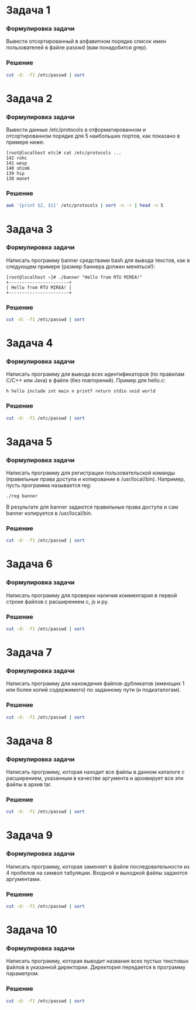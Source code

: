 # Задача 1
### Формулировка задачи
Вывести отсортированный в алфавитном порядке список имен пользователей в файле passwd (вам понадобится grep).
### Решение
```bash
cut -d: -f1 /etc/passwd | sort
```
# Задача 2
### Формулировка задачи
Вывести данные /etc/protocols в отформатированном и отсортированном порядке для 5 наибольших портов, как показано в примере ниже:
```
[root@localhost etc]# cat /etc/protocols ...
142 rohc
141 wesp
140 shim6
139 hip
138 manet
```
### Решение
```bash
awk '{print $2, $1}' /etc/protocols | sort -n -r | head -n 5
```
# Задача 3
### Формулировка задачи
Написать программу banner средствами bash для вывода текстов, как в следующем примере (размер баннера должен меняться!):
```
[root@localhost ~]# ./banner "Hello from RTU MIREA!"
+-----------------------+
| Hello from RTU MIREA! |
+-----------------------+
```
### Решение
```bash
cut -d: -f1 /etc/passwd | sort
```
# Задача 4
### Формулировка задачи
Написать программу для вывода всех идентификаторов (по правилам C/C++ или Java) в файле (без повторений).
Пример для hello.c:
```
h hello include int main n printf return stdio void world
```
### Решение
```bash
cut -d: -f1 /etc/passwd | sort
```
# Задача 5
### Формулировка задачи
Написать программу для регистрации пользовательской команды (правильные права доступа и копирование в /usr/local/bin).
Например, пусть программа называется reg:
```
./reg banner
```
В результате для banner задаются правильные права доступа и сам banner копируется в /usr/local/bin.
### Решение
```bash
cut -d: -f1 /etc/passwd | sort
```
# Задача 6
### Формулировка задачи
Написать программу для проверки наличия комментария в первой строке файлов с расширением c, js и py.
### Решение
```bash
cut -d: -f1 /etc/passwd | sort
```
# Задача 7
### Формулировка задачи
Написать программу для нахождения файлов-дубликатов (имеющих 1 или более копий содержимого) по заданному пути (и подкаталогам).
### Решение
```bash
cut -d: -f1 /etc/passwd | sort
```
# Задача 8
### Формулировка задачи
Написать программу, которая находит все файлы в данном каталоге с расширением, указанным в качестве аргумента и архивирует все эти файлы в архив tar.
### Решение
```bash
cut -d: -f1 /etc/passwd | sort
```
# Задача 9
### Формулировка задачи
Написать программу, которая заменяет в файле последовательности из 4 пробелов на символ табуляции. Входной и выходной файлы задаются аргументами.
### Решение
```bash
cut -d: -f1 /etc/passwd | sort
```
# Задача 10
### Формулировка задачи
Написать программу, которая выводит названия всех пустых текстовых файлов в указанной директории. Директория передается в программу параметром.
### Решение
```bash
cut -d: -f1 /etc/passwd | sort
```
